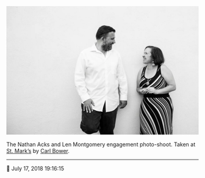 ![Nathan and Len standing in front of a white wall](assets/14e378df9d4d1345101e3dc32a5e0542.webp)

The Nathan Acks and Len Montgomery engagement photo-shoot. Taken at [St. Mark’s](http://www.stmarkscoffeehouse.com/) by [Carl Bower](http://carlbowerphotos.com/).

- - - -

<span aria-hidden="true">📅</span> July 17, 2018 19:16:15
